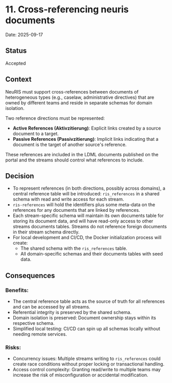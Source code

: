 # 11. Cross-referencing neuris documents

Date: 2025-09-17

## Status

Accepted

## Context

NeuRIS must support cross-references between documents of heterogeneous types (e.g., caselaw, administrative directives) that are owned by different teams and reside in separate schemas for domain isolation.

Two reference directions must be represented:

- **Active References (Aktivzitierung)**: Explicit links created by a source document to a target.
- **Passive References (Passivzitierung)**: Implicit links indicating that a document is the target of another source's reference.

These references are included in the LDML documents published on the portal and the streams should control what references to include.

## Decision

- To represent references (in both directions, possibly across domains), a central reference table will be introduced: `ris_references` in a shared schema with read and write access for each stream.
- `ris-references` will hold the identifiers plus some meta-data on the references for any documents that are linked by references.
- Each stream-specific schema will maintain its own documents table for storing its document data, and will have read-only access to other streams documents tables. Streams do not reference foreign documents in their stream schema directly.
- For local development and CI/CD, the Docker initialization process will create:
  - The shared schema with the `ris_references` table.
  - All domain-specific schemas and their documents tables with seed data.

## Consequences

### Benefits:
- The central reference table acts as the source of truth for all references and can be accessed by all streams.
- Referential integrity is preserved by the shared schema.
- Domain isolation is preserved: Document ownership stays within its respective schema.
- Simplified local testing: CI/CD can spin up all schemas locally without needing remote services.

### Risks:
- Concurrency issues: Multiple streams writing to `ris_references` could create race conditions without proper locking or transactional handling.
- Access control complexity: Granting read/write to multiple teams may increase the risk of misconfiguration or accidental modification.
